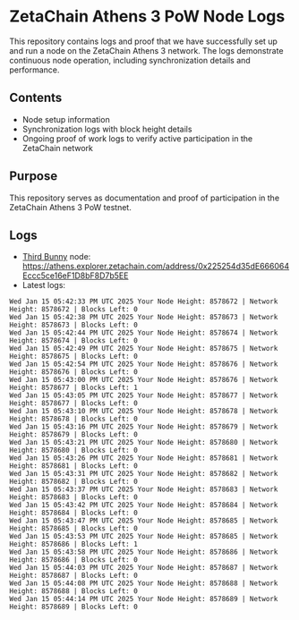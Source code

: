 # ZetaChain Athens 3 PoW Node Logs
This repository contains logs and proof that we have successfully set up and run a node on the ZetaChain Athens 3 network. The logs demonstrate continuous node operation, including synchronization details and performance.

## Contents
- Node setup information
- Synchronization logs with block height details
- Ongoing proof of work logs to verify active participation in the ZetaChain network

## Purpose
This repository serves as documentation and proof of participation in the ZetaChain Athens 3 PoW testnet.

## Logs

- [Third Bunny](https://thirdbunny.xyz/) node: https://athens.explorer.zetachain.com/address/0x225254d35dE666064Eccc5ce16eF1D8bF8D7b5EE
- Latest logs:
```
Wed Jan 15 05:42:33 PM UTC 2025 Your Node Height: 8578672 | Network Height: 8578672 | Blocks Left: 0
Wed Jan 15 05:42:38 PM UTC 2025 Your Node Height: 8578673 | Network Height: 8578673 | Blocks Left: 0
Wed Jan 15 05:42:44 PM UTC 2025 Your Node Height: 8578674 | Network Height: 8578674 | Blocks Left: 0
Wed Jan 15 05:42:49 PM UTC 2025 Your Node Height: 8578675 | Network Height: 8578675 | Blocks Left: 0
Wed Jan 15 05:42:54 PM UTC 2025 Your Node Height: 8578676 | Network Height: 8578676 | Blocks Left: 0
Wed Jan 15 05:43:00 PM UTC 2025 Your Node Height: 8578676 | Network Height: 8578677 | Blocks Left: 1
Wed Jan 15 05:43:05 PM UTC 2025 Your Node Height: 8578677 | Network Height: 8578677 | Blocks Left: 0
Wed Jan 15 05:43:10 PM UTC 2025 Your Node Height: 8578678 | Network Height: 8578678 | Blocks Left: 0
Wed Jan 15 05:43:16 PM UTC 2025 Your Node Height: 8578679 | Network Height: 8578679 | Blocks Left: 0
Wed Jan 15 05:43:21 PM UTC 2025 Your Node Height: 8578680 | Network Height: 8578680 | Blocks Left: 0
Wed Jan 15 05:43:26 PM UTC 2025 Your Node Height: 8578681 | Network Height: 8578681 | Blocks Left: 0
Wed Jan 15 05:43:31 PM UTC 2025 Your Node Height: 8578682 | Network Height: 8578682 | Blocks Left: 0
Wed Jan 15 05:43:37 PM UTC 2025 Your Node Height: 8578683 | Network Height: 8578683 | Blocks Left: 0
Wed Jan 15 05:43:42 PM UTC 2025 Your Node Height: 8578684 | Network Height: 8578684 | Blocks Left: 0
Wed Jan 15 05:43:47 PM UTC 2025 Your Node Height: 8578685 | Network Height: 8578685 | Blocks Left: 0
Wed Jan 15 05:43:53 PM UTC 2025 Your Node Height: 8578685 | Network Height: 8578686 | Blocks Left: 1
Wed Jan 15 05:43:58 PM UTC 2025 Your Node Height: 8578686 | Network Height: 8578686 | Blocks Left: 0
Wed Jan 15 05:44:03 PM UTC 2025 Your Node Height: 8578687 | Network Height: 8578687 | Blocks Left: 0
Wed Jan 15 05:44:08 PM UTC 2025 Your Node Height: 8578688 | Network Height: 8578688 | Blocks Left: 0
Wed Jan 15 05:44:14 PM UTC 2025 Your Node Height: 8578689 | Network Height: 8578689 | Blocks Left: 0
```
